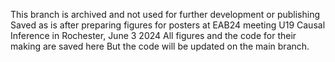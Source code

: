 This branch is archived and not used for further development or publishing
Saved as is after preparing figures for posters at EAB24 meeting
U19 Causal Inference in Rochester, June 3 2024
All figures and the code for their making are saved here
But the code will be updated on the main branch. 
